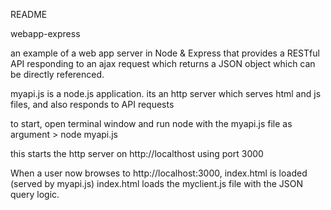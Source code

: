 README

webapp-express

an example of a web app server in Node & Express that provides a RESTful API responding to an ajax request which returns a JSON object which can be directly referenced.

myapi.js is a node.js application. its an http server which serves html and js files,
and also responds to API requests

to start, open terminal window and run node with the myapi.js file as argument
    > node myapi.js

this starts the http server on http://localthost using port 3000

When a user now browses to http://localhost:3000, index.html is loaded (served by myapi.js) 
index.html loads the myclient.js file with the JSON query logic.

